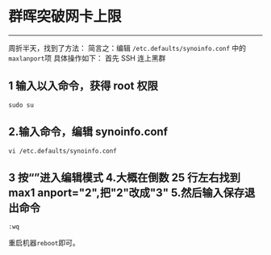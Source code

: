 # 群晖突破网卡上限

---

周折半天，找到了方法：
简言之：编辑
`/etc.defaults/synoinfo.conf` 中的`maxlanport`项
具体操作如下：
首先 SSH 连上黑群

## 1 输入以入命令，获得 root 权限

```shell
sudo su
```

## 2.输入命令，编辑 synoinfo.conf

```shell
vi /etc.defaults/synoinfo.conf
```

## 3 按“”进入编辑模式 4.大概在倒数 25 行左右找到 max1 anport="2",把"2"改成"3" 5.然后输入保存退出命令

```shell
:wq
```

重启机器```reboot```即可。
